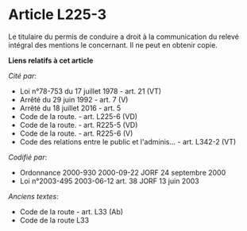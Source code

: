 # Article L225-3

Le titulaire du permis de conduire a droit à la communication du relevé intégral des mentions le concernant. Il ne peut en
obtenir copie.

**Liens relatifs à cet article**

_Cité par_:

  - Loi n°78-753 du 17 juillet 1978 - art. 21 (VT)
  - Arrêté du 29 juin 1992 - art. 7 (V)
  - Arrêté du 18 juillet 2016 - art. 5
  - Code de la route. - art. L225-6 (VD)
  - Code de la route. - art. R225-5 (VD)
  - Code de la route. - art. R225-6 (V)
  - Code des relations entre le public et l'adminis... - art. L342-2 (VT)

_Codifié par_:

  - Ordonnance 2000-930 2000-09-22 JORF 24 septembre 2000
  - Loi n°2003-495 2003-06-12 art. 38 JORF 13 juin 2003

_Anciens textes_:

  - Code de la route - art. L33 (Ab)
  - Code de la route L33
